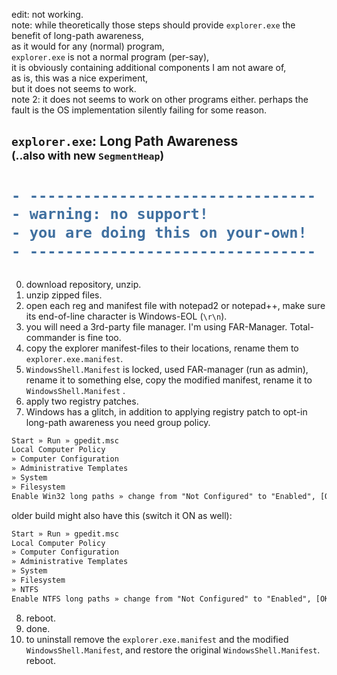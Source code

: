 edit: not working.  
note: while theoretically those steps should provide `explorer.exe` the benefit of long-path awareness,  
as it would for any (normal) program,  
`explorer.exe` is not a normal program (per-say),  
it is obviously containing additional components I am not aware of,  
as is, this was a nice experiment,  
but it does not seems to work.  
note 2: it does not seems to work on other programs either. perhaps the fault is the OS implementation silently failing for some reason.

<h2><code>explorer.exe</code>: Long Path Awareness <br/><sub>(..also with new <code>SegmentHeap</code>)</sub></h2>

<h1>

```diff
- -------------------------------- -
- warning: no support!             -
- you are doing this on your-own!  -
- -------------------------------- -
```

</h1>

0. download repository, unzip.
1. unzip zipped files.
2. open each reg and manifest file with notepad2 or notepad++, make sure its end-of-line character is Windows-EOL (`\r\n`).
3. you will need a 3rd-party file manager. I'm using FAR-Manager. Total-commander is fine too.
4. copy the explorer manifest-files to their locations, rename them to `explorer.exe.manifest`.
5. `WindowsShell.Manifest` is locked, used FAR-manager (run as admin), rename it to something else, copy the modified manifest, rename it to `WindowsShell.Manifest` .
6. apply two registry patches.
7. Windows has a glitch, in addition to applying registry patch to opt-in long-path awareness you need group policy.

```txt
Start » Run » gpedit.msc
Local Computer Policy
» Computer Configuration
» Administrative Templates
» System
» Filesystem
Enable Win32 long paths » change from "Not Configured" to "Enabled", [OK].
```

older build might also have this (switch it ON as well):  

```txt
Start » Run » gpedit.msc
Local Computer Policy
» Computer Configuration
» Administrative Templates
» System
» Filesystem
» NTFS
Enable NTFS long paths » change from "Not Configured" to "Enabled", [OK].
```

8. reboot. 
9. done.
10. to uninstall remove the `explorer.exe.manifest` and the modified `WindowsShell.Manifest`, and restore the original `WindowsShell.Manifest`. reboot.

